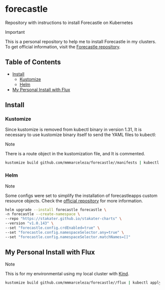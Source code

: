 # forecastle

Repository with instructions to install Forecastle on Kubernetes

> [!IMPORTANT]
> This is a personal repository to help me to install Forecastle in my clusters.
> To get official information, visit the [Forecastle repository](https://github.com/stakater/Forecastle).

## Table of Contents

- [Install](#install)
  - [Kustomize](#kustomize)
  - [Helm](#helm)
- [My Personal Install with Flux](#my-personal-install-with-flux)

## Install

### Kustomize

Since kustomize is removed from kubectl binary in version 1.31, It is necessary
to use kustomize binary itself to send the YAML files to kubectl:

> [!NOTE]
> There is a route object in the kustomization file, and It is commented.

```bash
kustomize build github.com/mmmarceleza/forecastle//manifests | kubectl apply -f-
```

### Helm

> [!NOTE]
> Some configs were set to simplify the installation of forecastleapps custom
> resource objects. Check the [official repository](https://github.com/stakater/Forecastle) for more information.

```bash
helm upgrade --install forecastle forecastle \
-n forecastle --create-namespace \
--repo "https://stakater.github.io/stakater-charts" \
--version "v1.0.143" \
--set "forecastle.config.crdEnabled=true" \
--set "forecastle.config.namespaceSelector.any=true" \
--set "forecastle.config.namespaceSelector.matchNames=[]"
```

## My Personal Install with Flux

> [!NOTE]
> This is for my environmental using my local cluster with [Kind](https://github.com/mmmarceleza/kind).

```bash
kustomize build github.com/mmmarceleza/forecastle//flux | kubectl apply -f-
```
